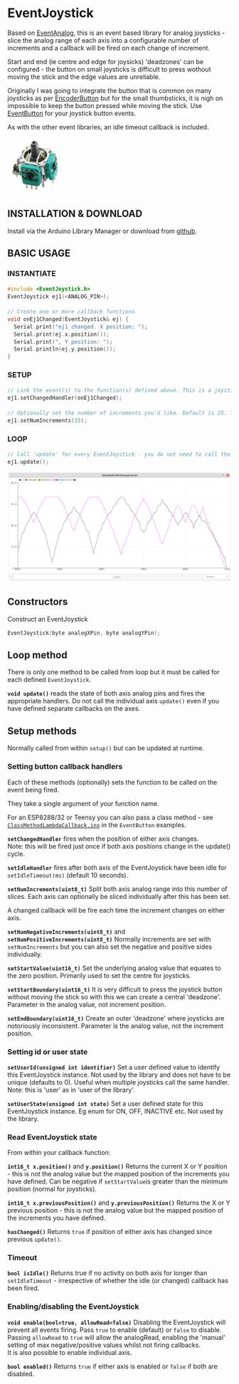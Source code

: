 # EventJoystick

Based on [EventAnalog](https://github.com/Stutchbury/EventAnalog), this is an event based library for analog joysticks - slice the analog range of each axis into a configurable number of increments and a callback will be fired on each change of increment. 

Start and end (ie centre and edge for joysicks) 'deadzones' can be configured - the button on small joysticks is difficult to press wothout moving the stick and the edge values are unreliable.

Originally I was going to integrate the button that is common on many joysticks as per [EncoderButton](https://github.com/Stutchbury/EncoderButton) but for the small thumbsticks, it is nigh on impossible to keep the button pressed while moving the stick. Use [EventButton](https://github.com/Stutchbury/EventButton) for your joystick button events.

As with the other event libraries, an idle timeout callback is included.

![Thumb Joystick](images/thumb-joystick.jpg)

## INSTALLATION & DOWNLOAD
Install via the Arduino Library Manager or download from [github](https://github.com/Stutchbury/EventJoystick).

## BASIC USAGE

### INSTANTIATE

```cpp
#include <EventJoystick.h>
EventJoystick ej1(<ANALOG_PIN>);

// Create one or more callback functions 
void onEj1Changed(EventJoystick& ej) {
  Serial.print("ej1 changed. X position: ");
  Serial.print(ej.x.position());
  Serial.print(", Y position: ");
  Serial.println(ej.y.position());
}
```

### SETUP

```cpp
// Link the event(s) to the function(s) defined above. This is a joystick event that will provide access to both axis. It is possible to attach callbacks to individual axis if required. (see examples)
ej1.setChangedHandler(onEj1Changed);

// Optionally set the number of increments you'd like. Default is 25. This is applied to both axis but each axis can be overridden after this is set.
ej1.setNumIncrements(15);

```
### LOOP

```cpp
// Call 'update' for every EventJoystick - you do not need to call the individual axis update() even if using callbacks for individual axis.
ej1.update();
```
![EventJoystin Plot](images/EventJoystick-plot.png)
## Constructors

Construct an EventJoystick
```cpp
EventJoystick(byte analogXPin, byte analogYPin);
```

## Loop method

There is only one method to be called from loop but it must be called for each defined ```EventJoystick```.  

**```void update()```** reads the state of both axis analog pins and fires the appropriate handlers. Do not call the individual axis ```update()``` even if you have defined separate callbacks on the axes.



## Setup methods

Normally called from within ```setup()``` but can be updated at runtime.

### Setting button callback handlers

Each of these methods (optionally) sets the function to be called on the event being fired. 

They take a single argument of your function name.

For an ESP8288/32 or Teensy you can also pass a class method - see [```ClassMethodLambdaCallback.ino```](https://github.com/Stutchbury/EventButton/tree/main/examples/ClassMethodLambdaCallback) in the ```EventButton``` examples.

**```setChangedHandler```** fires when the position of either axis changes.  
Note: this will be fired just once if both axis positions change in the update() cycle.


**```setIdleHandler```** fires after both axis of the EventJoystick have been idle for ```setIdleTimeout(ms)``` (default 10 seconds).

**```setNumIncrements(uint8_t)```** Split both axis analog range into this number of slices. Each axis can optionally be sliced individually after this has been set.

A changed callback will be fire each time the increment changes on either axis.

**```setNumNegativeIncrements(uint8_t)```** and **```setNumPositiveIncrements(uint8_t)```** Normally increments are set with ```setNumIncrements``` but you can also set the negative and positive sides individually.


**```setStartValue(uint16_t)```** Set the underlying analog value that equates to the zero position. Primarily used to set the centre for joysticks.

**```setStartBoundary(uint16_t)```** It is very difficult to press the joystick button without moving the stick so with this we can create a central 'deadzone'. Parameter in the analog value, not increment position. 

**```setEndBoundary(uint16_t)```** Create an outer 'deadzone' where joysticks are notoriously inconsistent. Parameter is the analog value, not the increment position.




### Setting id or user state 

**```setUserId(unsigned int identifier)```** Set a user defined value to identify this EventJoystick instance. Not used by the library and does not have to be unique (defaults to 0). Useful when multiple joysticks call the same handler.  
Note: this is 'user' as in 'user of the library'. 


**```setUserState(unsigned int state)```** Set a user defined state for this EventJoystick instance. Eg enum for ON, OFF, INACTIVE etc. Not used by the library.

### Read EventJoystick state

From within your callback function:

**```int16_t x.position()```** and **```y.position()```**  Returns the current X or Y position - this is not the analog value but the mapped position of the increments you have defined. Can be negative if ```setStartValue```is greater than the minimum position (normal for joysticks).

**```int16_t x.previousPosition()```** and **```y.previousPosition()```** Returns the X or Y previous position - this is not the analog value but the mapped position of the increments you have defined.

**```hasChanged()```** Returns ```true``` if position of either axis has changed since previous ```update()```.

### Timeout

**```bool isIdle()```** Returns true if no activity on both axis for  longer than ```setIdleTimeout``` - irrespective of whether the idle (or changed) callback has been fired.

### Enabling/disabling the EventJoystick

**```void enable(bool=true, allowRead=false)```** Disabling the EventJoystick will prevent all events firing. Pass ```true``` to enable (default) or ```false``` to disable.
Passing ```allowRead``` to ```true``` will allow the analogRead, enabling the 'manual' setting of max negative/positive values whilst not firing callbacks.  
It is also possible to enable individual axis.

**```bool enabled()```** Returns ```true``` if either axis is enabled or ```false``` if both are disabled.



